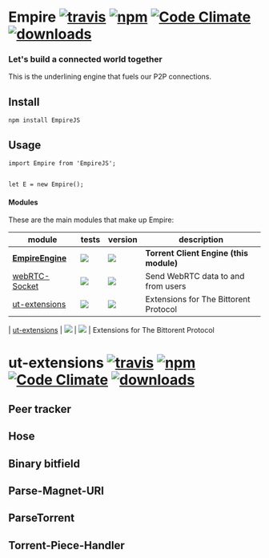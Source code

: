 # Empire [![travis][travis-image]][travis-url] [![npm][npm-image]][npm-url] [![Code Climate](https://codeclimate.com/github/CraigglesO/EmpireEngine/badges/gpa.svg)](https://codeclimate.com/github/CraigglesO/EmpireEngine) [![downloads][downloads-image]][downloads-url]

[travis-image]: https://travis-ci.org/CraigglesO/EmpireEngine.svg?branch=master
[travis-url]: https://travis-ci.org/CraigglesO/EmpireEngine
[npm-image]: https://img.shields.io/npm/v/empireengine.svg
[npm-url]: https://npmjs.org/package/empireengine
[downloads-image]: https://img.shields.io/npm/dm/empireengine.svg
[downloads-url]: https://npmjs.org/package/empireengine

### Let's build a connected world together

This is the underlining engine that fuels our P2P connections.

## Install

```
npm install EmpireJS
```

## Usage
```
import Empire from 'EmpireJS';


let E = new Empire();

```




#### Modules

These are the main modules that make up Empire:

| module | tests | version | description |
|---|---|---|---|
| **[EmpireEngine][EmpireEngine]** | [![][EmpireEngine-ti]][EmpireEngine-tu] | [![][empireengine-ni]][empireengine-nu] | **Torrent Client Engine (this module)**
| [webRTC-Socket][webRTC-Socket] | [![][webRTC-Socket-ti]][webRTC-Socket-tu] | [![][webRTC-Socket-ni]][webRTC-Socket-nu] | Send WebRTC data to and from users
| [ut-extensions][ut-extensions] | [![][ut-extensions-ti]][ut-extensions-tu] | [![][ut-extensions-ni]][ut-extensions-nu] | Extensions for The Bittorent Protocol

| [ut-extensions][ut-extensions] | [![][ut-extensions-ti]][ut-extensions-tu] | [![][ut-extensions-ni]][ut-extensions-nu] | Extensions for The Bittorent Protocol


[EmpireEngine]:    https://github.com/CraigglesO/EmpireEngine
[EmpireEngine-ti]: https://img.shields.io/travis/CraigglesO/EmpireEngine/master.svg
[EmpireEngine-tu]: https://travis-ci.org/CraigglesO/EmpireEngine
[empireengine-ni]: https://img.shields.io/npm/v/empireengine.svg
[empireengine-nu]: https://www.npmjs.com/package/empireengine

[webRTC-Socket]:    https://github.com/CraigglesO/webRTC-Socket
[webRTC-Socket-ti]: https://travis-ci.org/CraigglesO/webRTC-Socket.svg?branch=master
[webRTC-Socket-tu]: https://travis-ci.org/CraigglesO/webRTC-Socket
[webRTC-Socket-ni]: https://img.shields.io/npm/v/webrtc-socket.svg
[webRTC-Socket-nu]: https://npmjs.org/package/webrtc-socket


# ut-extensions [![travis][travis-image]][travis-url] [![npm][npm-image]][npm-url] [![Code Climate](https://codeclimate.com/github/CraigglesO/ut-extensions/badges/gpa.svg)](https://codeclimate.com/github/CraigglesO/ut-extensions) [![downloads][downloads-image]][downloads-url]

[ut-extensions]:    https://github.com/CraigglesO/ut-extensions
[ut-extensions-ti]: https://travis-ci.org/CraigglesO/ut-extensions.svg?branch=master
[ut-extensions-tu]: https://travis-ci.org/CraigglesO/ut-extensions
[ut-extensions-ni]: https://img.shields.io/npm/v/ut-extensions.svg
[ut-extensions-nu]: https://npmjs.org/package/ut-extensions


## Peer tracker

## Hose

## Binary bitfield

## Parse-Magnet-URI

## ParseTorrent

## Torrent-Piece-Handler
